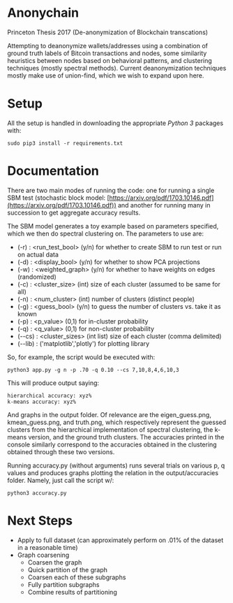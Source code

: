 Anonychain
=====================
Princeton Thesis 2017 (De-anonymization of Blockchain transcations)

Attempting to deanonymize wallets/addresses using a combination of ground truth labels of Bitcoin transactions and nodes, some similarity heuristics between nodes based on behavioral patterns, and clustering techniques (mostly spectral methods). Current deanonymization techniques mostly make use of union-find, which we wish to expand upon here.

Setup
=====================
All the setup is handled in downloading the appropriate _Python 3_ packages with:

```
sudo pip3 install -r requirements.txt
```

Documentation
=====================
There are two main modes of running the code: one for running a single SBM test (stochastic block model: [https://arxiv.org/pdf/1703.10146.pdf](https://arxiv.org/pdf/1703.10146.pdf)) and another for running many in succession to get aggregate accuracy results.

The SBM model generates a toy example based on parameters specified, which we then do spectral clustering on. The parameters to use are:

- (-r) : <run_test_bool>   (y/n) for whether to create SBM to run test or run on actual data
- (-d) : <display_bool>    (y/n) for whether to show PCA projections
- (-w) : <weighted_graph>  (y/n) for whether to have weights on edges (randomized)
- (-c) : <cluster_size>    (int) size of each cluster (assumed to be same for all)
- (-n) : <num_cluster>     (int) number of clusters (distinct people)
- (-g) : <guess_bool>      (y/n) to guess the number of clusters vs. take it as known
- (-p) : <p_value>         (0,1) for in-cluster probability
- (-q) : <q_value>         (0,1) for non-cluster probability
- (--cs) : <cluster_sizes> (int list) size of each cluster (comma delimited)
- (--lib) :                ('matplotlib','plotly') for plotting library

So, for example, the script would be executed with:

```
python3 app.py -g n -p .70 -q 0.10 --cs 7,10,8,4,6,10,3
```

This will produce output saying:

```
hierarchical accuracy: xyz%
k-means accuracy: xyz%
```

And graphs in the output folder. Of relevance are the eigen_guess.png, kmean_guess.png, and truth.png, which respectively represent the guessed clusters from the hierarchical implementation of spectral clustering, the k-means version, and the ground truth clusters. The accuracies printed in the console similarly correspond to the accuracies obtained in the clustering obtained through these two versions.

Running accuracy.py (without arguments) runs several trials on various p, q values and produces graphs plotting the relation in the output/accuracies folder. Namely, just call the script w/:

```
python3 accuracy.py
```

Next Steps
=====================
- Apply to full dataset (can approximately perform on .01% of the dataset in a reasonable time)
- Graph coarsening
	- Coarsen the graph
	- Quick partition of the graph
	- Coarsen each of these subgraphs
	- Fully partition subgraphs
	- Combine results of partitioning